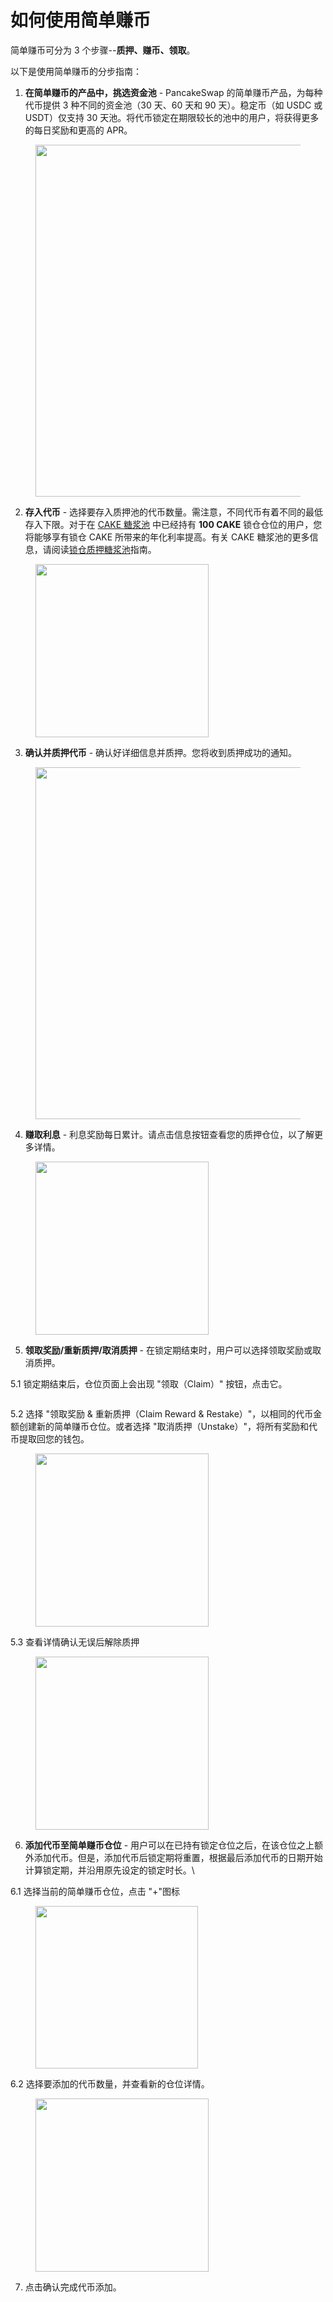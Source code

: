 # 如何使用简单赚币

简单赚币可分为 3 个步骤--**质押、赚币、领取**。&#x20;

以下是使用简单赚币的分步指南：&#x20;

1. **在简单赚币的产品中，挑选资金池** - PancakeSwap 的简单赚币产品，为每种代币提供 3 种不同的资金池（30 天、60 天和 90 天）。稳定币（如 USDC 或 USDT）仅支持 30 天池。将代币锁定在期限较长的池中的用户，将获得更多的每日奖励和更高的 APR。

<figure><img src="../../.gitbook/assets/image (223).png" alt="" width="563"><figcaption></figcaption></figure>

2. **存入代币** - 选择要存入质押池的代币数量。需注意，不同代币有着不同的最低存入下限。对于在 [CAKE 糖浆池](https://pancakeswap.finance/pools) 中已经持有 **100 CAKE** 锁仓仓位的用户，您将能够享有锁仓 CAKE 所带来的年化利率提高。有关 CAKE 糖浆池的更多信息，请阅读[锁仓质押糖浆池](../../products/syrup-pools/cake-tang-jiang-chi/ru-he-shi-yong-suo-cang-zhi-ya-tang-jiang-chi.md)指南。

<figure><img src="../../.gitbook/assets/image (228).png" alt="" width="277"><figcaption></figcaption></figure>

3. **确认并质押代币** - 确认好详细信息并质押。您将收到质押成功的通知。

<figure><img src="../../.gitbook/assets/image (229).png" alt="" width="563"><figcaption></figcaption></figure>

4. **赚取利息** - 利息奖励每日累计。请点击信息按钮查看您的质押仓位，以了解更多详情。

<figure><img src="../../.gitbook/assets/image (230).png" alt="" width="277"><figcaption></figcaption></figure>

5. **领取奖励/重新质押/取消质押** - 在锁定期结束时，用户可以选择领取奖励或取消质押。&#x20;

5.1 锁定期结束后，仓位页面上会出现 "领取（Claim）" 按钮，点击它。

<figure><img src="../../.gitbook/assets/image (231).png" alt=""><figcaption></figcaption></figure>

5.2 选择 "领取奖励 & 重新质押（Claim Reward & Restake）"，以相同的代币金额创建新的简单赚币仓位。或者选择 "取消质押（Unstake）"，将所有奖励和代币提取回您的钱包。

<figure><img src="../../.gitbook/assets/image (232).png" alt="" width="277"><figcaption></figcaption></figure>

5.3 查看详情确认无误后解除质押

<figure><img src="../../.gitbook/assets/image (233).png" alt="" width="277"><figcaption></figcaption></figure>

6. **添加代币至简单赚币仓位** - 用户可以在已持有锁定仓位之后，在该仓位之上额外添加代币。但是，添加代币后锁定期将重置，根据最后添加代币的日期开始计算锁定期，并沿用原先设定的锁定时长。\


6.1 选择当前的简单赚币仓位，点击 "+"图标

<figure><img src="../../.gitbook/assets/image (234).png" alt="" width="260"><figcaption></figcaption></figure>

6.2 选择要添加的代币数量，并查看新的仓位详情。

<figure><img src="../../.gitbook/assets/image (235).png" alt="" width="277"><figcaption></figcaption></figure>

7. 点击确认完成代币添加。
